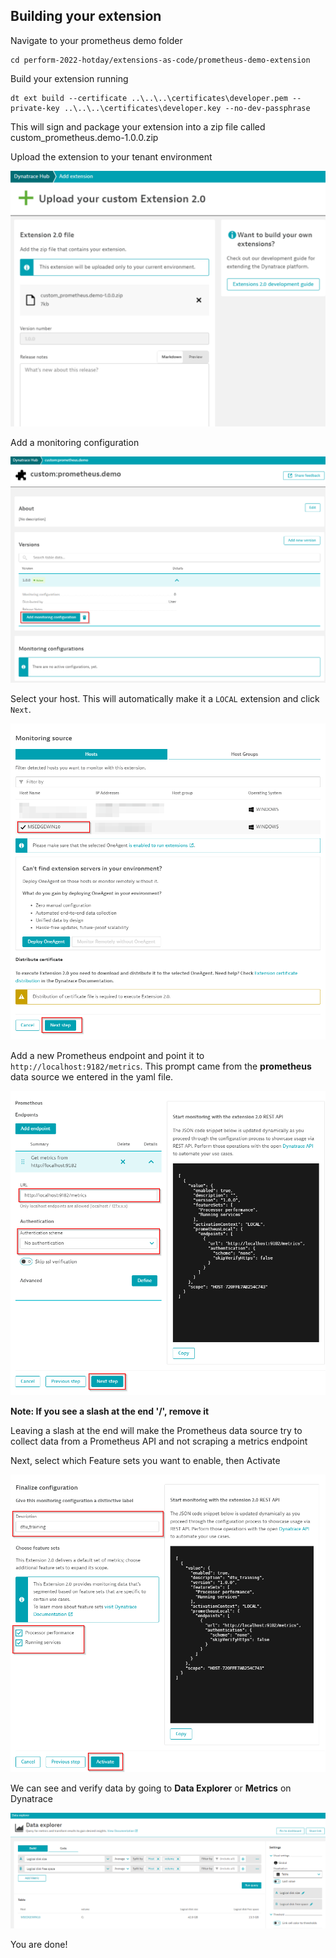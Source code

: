 ## Building your extension

Navigate to your prometheus demo folder

```
cd perform-2022-hotday/extensions-as-code/prometheus-demo-extension
```

Build your extension running

```
dt ext build --certificate ..\..\..\certificates\developer.pem --private-key ..\..\..\certificates\developer.key --no-dev-passphrase
```

This will sign and package your extension into a zip file called custom_prometheus.demo-1.0.0.zip

Upload the extension to your tenant environment

![Uploading](../../../assets/images/06_prometheus_uploading_extension.png)

Add a monitoring configuration

![Monitoring configuration](../../../assets/images/06_prometheus_adding_configuration.png)

Select your host. This will automatically make it a `LOCAL` extension and click `Next`.

![Monitoring host](../../../assets/images/06_prometheus_selecting_monitoring_host.png)

Add a new Prometheus endpoint and point it to `http://localhost:9182/metrics`. This prompt came from the **prometheus** data source we entered in the yaml file.

![Add endpoint](../../../assets/images/06_prometheus_add_endpoint.png)

**Note: If you see a slash at the end '/', remove it**

Leaving a slash at the end will make the Prometheus data source try to collect data from a Prometheus API and not scraping a metrics endpoint

Next, select which Feature sets you want to enable, then Activate

![Feature sets](../../../assets/images/06_prometheus_featureset.png)

We can see and verify data by going to **Data Explorer** or **Metrics** on Dynatrace

![Data explorer](../../../assets/images/06_prometheus_data_explorer.png)

You are done!